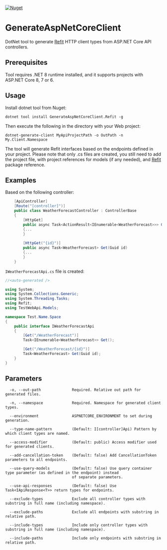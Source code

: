 
[![Nuget](https://img.shields.io/nuget/v/GenerateAspNetCoreClient.Refit)](https://www.nuget.org/packages/GenerateAspNetCoreClient.Refit/)

# GenerateAspNetCoreClient
DotNet tool to generate [Refit](https://github.com/reactiveui/refit) HTTP client types from ASP.NET Core API controllers.

## Prerequisites
Tool requires .NET 8 runtime installed, and it supports projects with ASP.NET Core 8, 7 or 6.


## Usage
Install dotnet tool from Nuget:

`dotnet tool install GenerateAspNetCoreClient.Refit -g`

Then execute the following in the directory with your Web project:

`dotnet-generate-client MyApiProjectPath -o OutPath -n My.Client.Namespace`

The tool will generate Refit interfaces based on the endpoints defined in your project. Please note that only .cs files are created, you still need to add the project file, with project references for models (if any needed), and [Refit](https://www.nuget.org/packages/Refit/) package reference.

## Examples
Based on the following controller:
```csharp
    [ApiController]
    [Route("[controller]")]
    public class WeatherForecastController : ControllerBase
    {
        [HttpGet]
        public async Task<ActionResult<IEnumerable<WeatherForecast>>> Get()
        {...
        }
        
        [HttpGet("{id}")]
        public async Task<WeatherForecast> Get(Guid id)
        {...
        }
    }
```

`IWeatherForecastApi.cs` file is created:
```csharp
//<auto-generated />

using System;
using System.Collections.Generic;
using System.Threading.Tasks;
using Refit;
using TestWebApi.Models;

namespace Test.Name.Space
{
    public interface IWeatherForecastApi
    {
        [Get("/WeatherForecast")]
        Task<IEnumerable<WeatherForecast>> Get();

        [Get("/WeatherForecast/{id}")]
        Task<WeatherForecast> Get(Guid id);
    }
}
```

## Parameters
```
  -o, --out-path              Required. Relative out path for generated files.

  -n, --namespace             Required. Namespace for generated client types.

  --environment               ASPNETCORE_ENVIRONMENT to set during generation.

  --type-name-pattern         (Default: I[controller]Api) Pattern by which client types are named.

  --access-modifier           (Default: public) Access modifier used for generated clients.

  --add-cancellation-token    (Default: false) Add CancellationToken parameters to all endpoints.

  --use-query-models          (Default: false) Use query container type parameter (as defined in the endpoint) instead
                              of separate parameters.

  --use-api-responses         (Default: false) Use Task<IApiResponse<T>> return types for endpoints.

  --exclude-types             Exclude all controller types with substring in full name (including namespace).

  --exclude-paths             Exclude all endpoints with substring in relative path.

  --include-types             Include only controller types with substring in full name (including namespace).

  --include-paths             Include only endpoints with substring in relative path.
```
